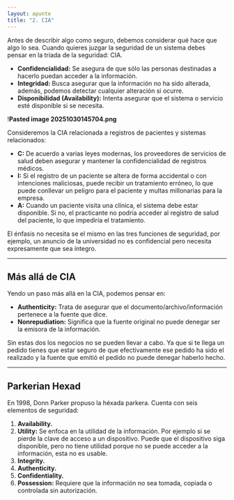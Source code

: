 ```yaml
---
layout: apunte
title: "2. CIA"
---
```


Antes de describir algo como seguro, debemos considerar qué hace que algo lo sea. Cuando quieres juzgar la seguridad de un sistema debes pensar en la tríada de la seguridad: CIA.

- **Confidencialidad:** Se asegura de que sólo las personas destinadas a hacerlo puedan acceder a la información.
- **Integridad:** Busca asegurar que la información no ha sido alterada, además, podemos detectar cualquier alteración si ocurre.
- **Disponibilidad (Availability):** Intenta asegurar que el sistema o servicio esté disponible si se necesita.

!**Pasted image 20251030145704.png**

Consideremos la CIA relacionada a registros de pacientes y sistemas relacionados:

- **C:** De acuerdo a varias leyes modernas, los proveedores de servicios de salud deben asegurar y mantener la confidencialidad de registros médicos.
- **I:** Si el registro de un paciente se altera de forma accidental o con intenciones maliciosas, puede recibir un tratamiento erróneo, lo que puede conllevar un peligro para el paciente y multas millonarias para la empresa.
- **A:** Cuando un paciente visita una clínica, el sistema debe estar disponible. Si no, el practicante no podría acceder al registro de salud del paciente, lo que impediría el tratamiento.

El énfasis no necesita se el mismo en las tres funciones de seguridad, por ejemplo, un anuncio de la universidad no es confidencial pero necesita expresamente que sea íntegro.

----------------------------
<h2>Más allá de CIA</h2>
Yendo un paso más allá en la CIA, podemos pensar en:

- **Authenticity:** Trata de asegurar que el documento/archivo/información pertenece a la fuente que dice.
- **Nonrepudiation:** Significa que la fuente original no puede denegar ser la emisora de la información.

Sin estas dos los negocios no se pueden llevar a cabo. Ya que si te llega un pedido tienes que estar seguro de que efectivamente ese pedido ha sido el realizado y la fuente que emitió el pedido no puede denegar haberlo hecho.

----------------------------
<h2>Parkerian Hexad</h2>
En 1998, Donn Parker propuso la héxada parkera. Cuenta con seis elementos de seguridad:

1. **Availability.**
2. **Utility:** Se enfoca en la utilidad de la información. Por ejemplo si se pierde la clave de acceso a un dispositivo. Puede que el dispositivo siga disponible, pero no tiene utilidad porque no se puede acceder a la información, esta no es usable.
3. **Integrity.**
4. **Authenticity.**
5. **Confidentiality.**
6. **Possession:** Requiere que la información no sea tomada, copiada o controlada sin autorización.
